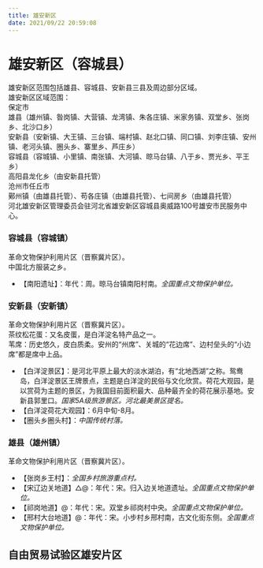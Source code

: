```yaml
---
title: 雄安新区  
date: 2021/09/22 20:59:08  
---
```

  
# 雄安新区（容城县）  
雄安新区范围包括雄县、容城县、安新县三县及周边部分区域。  
雄安新区区域范围：  
保定市  
雄县（雄州镇、昝岗镇、大营镇、龙湾镇、朱各庄镇、米家务镇、双堂乡、张岗乡、北沙口乡）  
安新县（安新镇、大王镇、三台镇、端村镇、赵北口镇、同口镇、刘李庄镇、安州镇、老河头镇、圈头乡、寨里乡、芦庄乡）  
容城县（容城镇、小里镇、南张镇、大河镇、晾马台镇、八于乡、贾光乡、平王乡）  
高阳县龙化乡（由安新县托管）  
沧州市任丘市  
鄚州镇（由雄县托管）、苟各庄镇（由雄县托管）、七间房乡（由雄县托管）  
河北雄安新区管理委员会驻河北省雄安新区容城县奥威路100号雄安市民服务中心。  

### 容城县（容城镇）  
革命文物保护利用片区（晋察冀片区）。  
中国北方服装之乡。  
* 【南阳遗址】：年代：周。晾马台镇南阳村南。*全国重点文物保护单位。*  

### 安新县（安新镇）  
革命文物保护利用片区（晋察冀片区）。  
茶纹松花蛋：又名皮蛋，是白洋淀名特产品之一。  
苇席：历史悠久，皮白质柔。安州的“州席”、关城的“花边席”、边村垒头的“小边席”都是席中上品。  
  
* 【白洋淀景区】：是河北平原上最大的淡水湖泊，有“北地西湖”之称。鸳鸯岛，白洋淀景区王牌景点，主题是白洋淀的民俗与文化欣赏。荷花大观园，是以赏荷为主题的景区，为我国目前面积最大、品种最齐全的荷花展示基地。安新县郭里口。*国家5A级旅游景区。河北最美景区提名。*  
* 【白洋淀荷花大观园】：6月中旬-8月。  
* 【圈头乡圈头村】：*中国传统村落。*  

### 雄县（雄州镇）  
革命文物保护利用片区（晋察冀片区）。  
* 【张岗乡王村】：*全国乡村旅游重点村。*  
* 【宋辽边关地道】△@：年代：宋。归入边关地道遗址。*全国重点文物保护单位。*  
* 【祁岗地道】@：年代：宋。双堂乡祁岗村中央。*全国重点文物保护单位。*  
* 【邢村大台地道】@：年代：宋。小步村乡邢村南，古文化街东侧。*全国重点文物保护单位。*  

## 自由贸易试验区雄安片区  